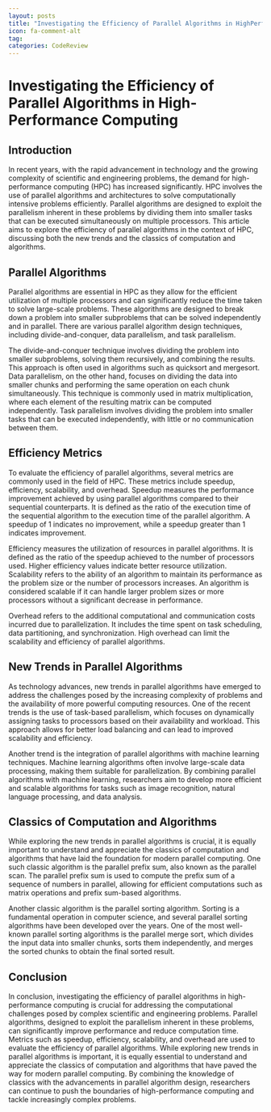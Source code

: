 ```yaml
---
layout: posts
title: "Investigating the Efficiency of Parallel Algorithms in HighPerformance Computing"
icon: fa-comment-alt
tag:      
categories: CodeReview
---
```



# Investigating the Efficiency of Parallel Algorithms in High-Performance Computing

## Introduction

In recent years, with the rapid advancement in technology and the growing complexity of scientific and engineering problems, the demand for high-performance computing (HPC) has increased significantly. HPC involves the use of parallel algorithms and architectures to solve computationally intensive problems efficiently. Parallel algorithms are designed to exploit the parallelism inherent in these problems by dividing them into smaller tasks that can be executed simultaneously on multiple processors. This article aims to explore the efficiency of parallel algorithms in the context of HPC, discussing both the new trends and the classics of computation and algorithms.

## Parallel Algorithms

Parallel algorithms are essential in HPC as they allow for the efficient utilization of multiple processors and can significantly reduce the time taken to solve large-scale problems. These algorithms are designed to break down a problem into smaller subproblems that can be solved independently and in parallel. There are various parallel algorithm design techniques, including divide-and-conquer, data parallelism, and task parallelism.

The divide-and-conquer technique involves dividing the problem into smaller subproblems, solving them recursively, and combining the results. This approach is often used in algorithms such as quicksort and mergesort. Data parallelism, on the other hand, focuses on dividing the data into smaller chunks and performing the same operation on each chunk simultaneously. This technique is commonly used in matrix multiplication, where each element of the resulting matrix can be computed independently. Task parallelism involves dividing the problem into smaller tasks that can be executed independently, with little or no communication between them.

## Efficiency Metrics

To evaluate the efficiency of parallel algorithms, several metrics are commonly used in the field of HPC. These metrics include speedup, efficiency, scalability, and overhead. Speedup measures the performance improvement achieved by using parallel algorithms compared to their sequential counterparts. It is defined as the ratio of the execution time of the sequential algorithm to the execution time of the parallel algorithm. A speedup of 1 indicates no improvement, while a speedup greater than 1 indicates improvement.

Efficiency measures the utilization of resources in parallel algorithms. It is defined as the ratio of the speedup achieved to the number of processors used. Higher efficiency values indicate better resource utilization. Scalability refers to the ability of an algorithm to maintain its performance as the problem size or the number of processors increases. An algorithm is considered scalable if it can handle larger problem sizes or more processors without a significant decrease in performance.

Overhead refers to the additional computational and communication costs incurred due to parallelization. It includes the time spent on task scheduling, data partitioning, and synchronization. High overhead can limit the scalability and efficiency of parallel algorithms.

## New Trends in Parallel Algorithms

As technology advances, new trends in parallel algorithms have emerged to address the challenges posed by the increasing complexity of problems and the availability of more powerful computing resources. One of the recent trends is the use of task-based parallelism, which focuses on dynamically assigning tasks to processors based on their availability and workload. This approach allows for better load balancing and can lead to improved scalability and efficiency.

Another trend is the integration of parallel algorithms with machine learning techniques. Machine learning algorithms often involve large-scale data processing, making them suitable for parallelization. By combining parallel algorithms with machine learning, researchers aim to develop more efficient and scalable algorithms for tasks such as image recognition, natural language processing, and data analysis.

## Classics of Computation and Algorithms

While exploring the new trends in parallel algorithms is crucial, it is equally important to understand and appreciate the classics of computation and algorithms that have laid the foundation for modern parallel computing. One such classic algorithm is the parallel prefix sum, also known as the parallel scan. The parallel prefix sum is used to compute the prefix sum of a sequence of numbers in parallel, allowing for efficient computations such as matrix operations and prefix sum-based algorithms.

Another classic algorithm is the parallel sorting algorithm. Sorting is a fundamental operation in computer science, and several parallel sorting algorithms have been developed over the years. One of the most well-known parallel sorting algorithms is the parallel merge sort, which divides the input data into smaller chunks, sorts them independently, and merges the sorted chunks to obtain the final sorted result.

## Conclusion

In conclusion, investigating the efficiency of parallel algorithms in high-performance computing is crucial for addressing the computational challenges posed by complex scientific and engineering problems. Parallel algorithms, designed to exploit the parallelism inherent in these problems, can significantly improve performance and reduce computation time. Metrics such as speedup, efficiency, scalability, and overhead are used to evaluate the efficiency of parallel algorithms. While exploring new trends in parallel algorithms is important, it is equally essential to understand and appreciate the classics of computation and algorithms that have paved the way for modern parallel computing. By combining the knowledge of classics with the advancements in parallel algorithm design, researchers can continue to push the boundaries of high-performance computing and tackle increasingly complex problems.